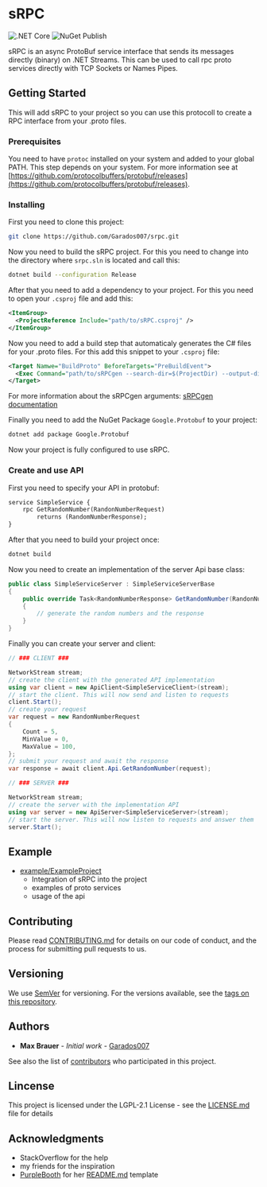 # sRPC

![.NET Core](https://github.com/Garados007/srpc/workflows/.NET%20Core/badge.svg?branch=master) ![NuGet Publish](https://github.com/Garados007/srpc/workflows/NuGet%20Publish/badge.svg)

sRPC is an async ProtoBuf service interface that sends its messages directly (binary) on .NET Streams. This can be used to call rpc proto services directly with TCP Sockets or Names Pipes.

## Getting Started

This will add sRPC to your project so you can use this protocoll to create a RPC interface from your .proto files.

### Prerequisites

You need to have `protoc` installed on your system and added to your global PATH. This step depends on your system. For more information see at [https://github.com/protocolbuffers/protobuf/releases](https://github.com/protocolbuffers/protobuf/releases).

### Installing

First you need to clone this project:

```sh
git clone https://github.com/Garados007/srpc.git
```

Now you need to build the sRPC project. For this you need to change into the directory where `srpc.sln` is located and call this:

```sh
dotnet build --configuration Release
```

After that you need to add a dependency to your project. For this you need to open your `.csproj` file and add this:

```xml
<ItemGroup>
  <ProjectReference Include="path/to/sRPC.csproj" />
</ItemGroup>
```

Now you need to add a build step that automaticaly generates the C# files for your .proto files. For this add this snippet to your `.csproj` file:

```xml
<Target Namwe="BuildProto" BeforeTargets="PreBuildEvent">
  <Exec Command="path/to/sRPCgen --search-dir=$(ProjectDir) --output-dir=$(ProjectDir) --namespace-base=$(TargetName) --file-extension=.service.cs --build-protoc --proto-import=$(ProjectDir) --proto-extension=.g.cs" />
</Target>
```

For more information about the sRPCgen arguments: [sRPCgen documentation](https://github.com/Garados007/srpc/wiki/sRPCgen)

Finally you need to add the NuGet Package `Google.Protobuf` to your project:

```sh
dotnet add package Google.Protobuf
```

Now your project is fully configured to use sRPC.

### Create and use API

First you need to specify your API in protobuf:

```protobuf
service SimpleService {
	rpc GetRandomNumber(RandonNumberRequest)
		returns (RandomNumberResponse);
}
```

After that you need to build your project once:

```sh
dotnet build
```

Now you need to create an implementation of the server Api base class:

```csharp
public class SimpleServiceServer : SimpleServiceServerBase
{
    public override Task<RandomNumberResponse> GetRandomNumber(RandonNumberRequest request)
    {
        // generate the random numbers and the response
    }
}
```

Finally you can create your server and client:

```csharp
// ### CLIENT ###

NetworkStream stream;
// create the client with the generated API implementation
using var client = new ApiClient<SimpleServiceClient>(stream);
// start the client. This will now send and listen to requests
client.Start();
// create your request
var request = new RandomNumberRequest
{
    Count = 5,
    MinValue = 0,
    MaxValue = 100,
};
// submit your request and await the response
var response = await client.Api.GetRandomNumber(request);
```
```csharp
// ### SERVER ###

NetworkStream stream;
// create the server with the implementation API
using var server = new ApiServer<SimpleServiceServer>(stream);
// start the server. This will now listen to requests and answer them
server.Start();
```

## Example

- [example/ExampleProject](example/ExampleProject)
	- Integration of sRPC into the project
	- examples of proto services
	- usage of the api

## Contributing

Please read [CONTRIBUTING.md](CONTRIBUTING.md) for details on our code of conduct, and the process for submitting pull requests to us.

## Versioning

We use [SemVer](semver.org) for versioning. For the versions available, see the [tags on this repository](https://github.com/Garados007/srpc/tags).

## Authors

- **Max Brauer** - *Initial work* - [Garados007](https://github.com/Garados007)

See also the list of [contributors](https://github.com/Garados007/srpc/contributors) who participated in this project.

## Lincense

This project is licensed under the LGPL-2.1 License  - see the [LICENSE.md](LICENSE.md) file for details

## Acknowledgments

- StackOverflow for the help
- my friends for the inspiration
- [PurpleBooth](https://github.com/PurpleBooth) for her [README.md](https://gist.github.com/PurpleBooth/109311bb0361f32d87a2) template
